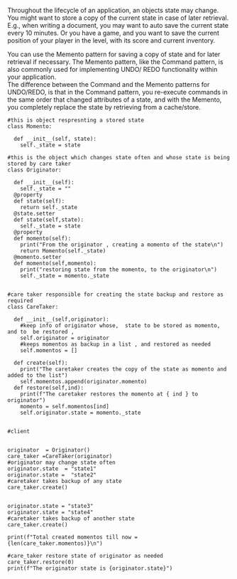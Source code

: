 
Throughout the lifecycle of an application, an objects state may change. You might want to store a
copy of the current state in case of later retrieval. E.g., when writing a document, you may want to
auto save the current state every 10 minutes. Or you have a game, and you want to save the current
position of your player in the level, with its score and current inventory.<br>

You can use the Memento pattern for saving a copy of state and for later retrieval if necessary. 
The Memento pattern, like the Command pattern, is also commonly used for implementing UNDO/
REDO functionality within your application.<br>
The difference between the Command and the Memento patterns for UNDO/REDO, is that in the
Command pattern, you re-execute commands in the same order that changed attributes of a state,
and with the Memento, you completely replace the state by retrieving from a cache/store.
```
#this is object respresnting a stored state
class Momento:
  
  def __init__(self, state):
    self._state = state
  
#this is the object which changes state often and whose state is being stored by care taker
class Originator:
  
  def __init__(self):
    self._state = ""
  @property
  def state(self):
    return self._state
  @state.setter
  def state(self,state):
    self._state = state
  @property
  def momento(self):
    print("From the originator , creating a momento of the state\n")
    return Momento(self._state)
  @momento.setter
  def momento(self,momento):
    print("restoring state from the momento, to the originator\n")
    self._state = momento._state
    
    
#care taker responsible for creating the state backup and restore as required
class CareTaker:
  
  def __init__(self,originator):
    #keep info of originator whose,  state to be stored as momento, and to  be restored ,
    self.originator = originator
    #keeps momentos as backup in a list , and restored as needed
    self.momentos = []
    
  def create(self):
    print("The caretaker creates the copy of the state as momento and added to the list")
    self.momentos.append(originator.momento)
  def restore(self,ind):
    print(f"The caretaker restores the momento at { ind } to originator")
    momento = self.momentos[ind]
    self.originator.state = momento._state
  

#client


originator  = Originator()
care_taker =CareTaker(originator)
#originator may change state often 
originator.state  = "state1"
originator.state =  "state2"
#caretaker takes backup of any state 
care_taker.create()


originator.state = "state3"
originator.state = "state4"
#caretaker takes backup of another state 
care_taker.create()

print(f"Total created momentos till now =  {len(care_taker.momentos)}\n")

#care_taker restore state of originator as needed 
care_taker.restore(0)
print(f"The originator state is {originator.state}")



